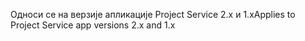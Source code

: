 <span data-ttu-id="15402-101">Односи се на верзије апликације Project Service 2.x и 1.x</span><span class="sxs-lookup"><span data-stu-id="15402-101">Applies to Project Service app versions 2.x and 1.x</span></span>
